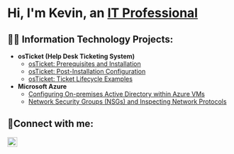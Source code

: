 <h1>Hi, I'm Kevin, an <a href="https://www.linkedin.com/in/kevinlinebarger">IT Professional</a></h1>

<h2>👨‍💻 Information Technology Projects:</h2>

- <b>osTicket (Help Desk Ticketing System)</b>
  - [osTicket: Prerequisites and Installation](https://github.com/klinebar/osticket-prereqs)
  - [osTicket: Post-Installation Configuration](https://github.com/klinebar/post-install-config)
  - [osTicket: Ticket Lifecycle Examples](https://github.com/klinebar/ticket-lifecycle)
- <b>Microsoft Azure</b>
  - [Configuring On-premises Active Directory within Azure VMs](https://github.com/klinebar/configure-ad)
  - [Network Security Groups (NSGs) and Inspecting Network Protocols](https://github.com/klinebar/azure-network-protocols)

<h2>🤳Connect with me:</h2>

[<img align="left" alt="Kevin | LinkedIn" width="22px" src="https://cdn.jsdelivr.net/npm/simple-icons@v3/icons/linkedin.svg" />][linkedin]

[linkedin]: https://www.linkedin.com/in/kevinlinebarger/

